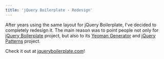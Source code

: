 ```yaml
---
title: 'jQuery Boilerplate - Redesign'
---
```


After years using the same layout for jQuery Boilerplate, I've decided to completely
redesign it. The main reason was to point people not only for
[jQuery Boilerplate](https://github.com/jquery-boilerplate/jquery-boilerplate) project,
but also to its [Yeoman Generator](https://github.com/jquery-boilerplate/generator-jquery-boilerplate)
and [jQuery Patterns](https://github.com/jquery-boilerplate/jquery-patterns) project.

Check it out at [jqueryboilerplate.com](http://jqueryboilerplate.com/)!